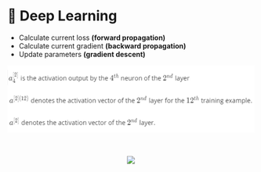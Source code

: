 # :brain: Deep Learning<br>
* Calculate current loss **(forward propagation)**
* Calculate current gradient **(backward propagation)**
* Update parameters **(gradient descent)**
  <br>
<p align="center">
  <kbd>
  <img src="https://github.com/rjrockzz/deep-learning/blob/master/Coursera/dl2.png">
  </kbd>  
</p><br>

<p align="center">
  <kbd>
  <img src="https://miro.medium.com/max/1808/1*cuTSPlTq0a_327iTPJyD-Q.png">
  </kbd>  
</p><br>
